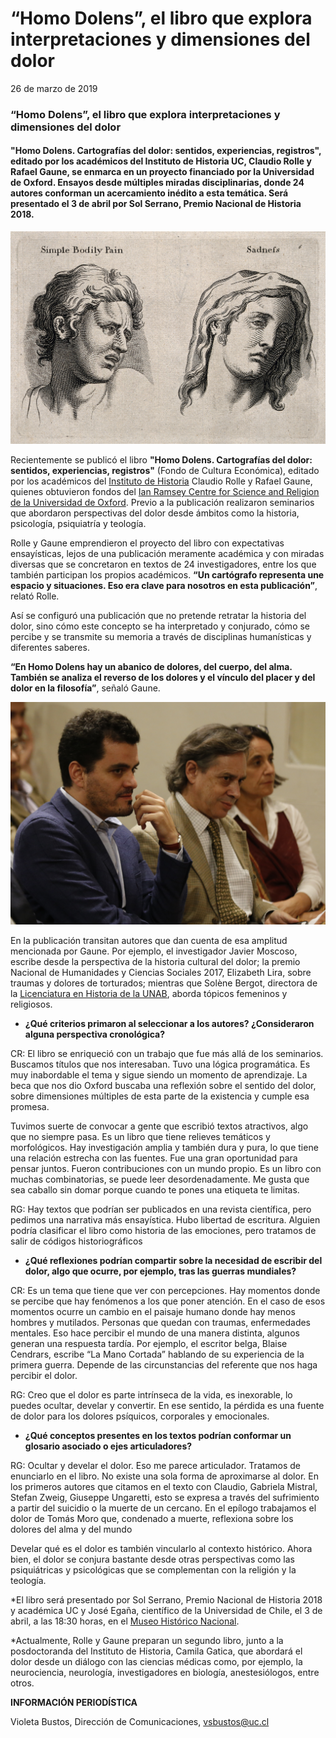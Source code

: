 # “Homo Dolens”, el libro que explora interpretaciones y dimensiones del dolor

26 de marzo de 2019

### “Homo Dolens”, el libro que explora interpretaciones y dimensiones del dolor

#### "Homo Dolens. Cartografías del dolor: sentidos, experiencias, registros", editado por los académicos del Instituto de Historia UC, Claudio Rolle y Rafael Gaune, se enmarca en un proyecto financiado por la Universidad de Oxford. Ensayos desde múltiples miradas disciplinarias, donde 24 autores conforman un acercamiento inédito a esta temática. Será presentado el 3 de abril por Sol Serrano, Premio Nacional de Historia 2018.

![](../../.gitbook/assets/simple_bodily_pain.jpg)

Recientemente se publicó el libro **"Homo Dolens. Cartografías del dolor: sentidos, experiencias, registros"** \(Fondo de Cultura Económica\), editado por los académicos del [Instituto de Historia](http://historia.uc.cl/) Claudio Rolle y Rafael Gaune, quienes obtuvieron fondos del [Ian Ramsey Centre for Science and Religion de la Universidad de Oxford](https://www.ianramseycentre.info/). Previo a la publicación realizaron seminarios que abordaron perspectivas del dolor desde ámbitos como la historia, psicología, psiquiatría y teología.

Rolle y Gaune emprendieron el proyecto del libro con expectativas ensayísticas, lejos de una publicación meramente académica y con miradas diversas que se concretaron en textos de 24 investigadores, entre los que también participan los propios académicos. **“Un cartógrafo representa une espacio y situaciones. Eso era clave para nosotros en esta publicación”**, relató Rolle.

Así se configuró una publicación que no pretende retratar la historia del dolor, sino cómo este concepto se ha interpretado y conjurado, cómo se percibe y se transmite su memoria a través de disciplinas humanísticas y diferentes saberes. 

**“En Homo Dolens hay un abanico de dolores, del cuerpo, del alma. También se analiza el reverso de los dolores y el vínculo del placer y del dolor en la filosofía”**, señaló Gaune.

![Claudio Rolle \(UC\), y Rafael Gaune \(UC\) en la presentaci&#xF3;n del libro en el Museo Hist&#xF3;rico Nacional.  ](../../.gitbook/assets/claudio-rolle-rafael-gaune.jpg)

En la publicación transitan autores que dan cuenta de esa amplitud mencionada por Gaune. Por ejemplo, el investigador Javier Moscoso, escribe desde la perspectiva de la historia cultural del dolor; la premio Nacional de Humanidades y Ciencias Sociales 2017, Elizabeth Lira, sobre traumas y dolores de torturados; mientras que Solène Bergot, directora de la [Licenciatura en Historia de la UNAB](https://www.unab.cl/admision/carreras/licenciatura-en-historia/), aborda tópicos femeninos y religiosos.

* **¿Qué criterios primaron al seleccionar a los autores? ¿Consideraron alguna perspectiva cronológica?**

CR: El libro se enriqueció con un trabajo que fue más allá de los seminarios. Buscamos títulos que nos interesaban. Tuvo una lógica programática. Es muy inabordable el tema y sigue siendo un momento de aprendizaje. La beca que nos dio Oxford buscaba una reflexión sobre el sentido del dolor, sobre dimensiones múltiples de esta parte de la existencia y cumple esa promesa. 

Tuvimos suerte de convocar a gente que escribió textos atractivos, algo que no siempre pasa. Es un libro que tiene relieves temáticos y morfológicos. Hay investigación amplia y también dura y pura, lo que tiene una relación estrecha con las fuentes. Fue una gran oportunidad para pensar juntos. Fueron contribuciones con un mundo propio. Es un libro con muchas combinatorias, se puede leer desordenadamente. Me gusta que sea caballo sin domar porque cuando te pones una etiqueta te limitas. 

RG: Hay textos que podrían ser publicados en una revista científica, pero pedimos una narrativa más ensayística. Hubo libertad de escritura. Alguien podría clasificar el libro como historia de las emociones, pero tratamos de salir de códigos historiográficos

* **¿Qué reflexiones podrían compartir sobre la necesidad de escribir del dolor, algo que ocurre, por ejemplo, tras las guerras mundiales?**

CR: Es un tema que tiene que ver con percepciones. Hay momentos donde se percibe que hay fenómenos a los que poner atención. En el caso de esos momentos ocurre un cambio en el paisaje humano donde hay menos hombres y mutilados. Personas que quedan con traumas, enfermedades mentales. Eso hace percibir el mundo de una manera distinta, algunos generan una respuesta tardía. Por ejemplo, el escritor belga, Blaise Cendrars,  escribe “La Mano Cortada” hablando de su experiencia de la primera guerra. Depende de las circunstancias del referente que nos haga percibir el dolor.

RG: Creo que el dolor es parte intrínseca de la vida, es inexorable, lo puedes ocultar, develar y convertir. En ese sentido, la pérdida es una fuente de dolor para los dolores psíquicos, corporales y emocionales. 

* **¿Qué conceptos presentes en los textos podrían conformar un glosario asociado o ejes articuladores?**

RG: Ocultar y develar el dolor. Eso me parece articulador. Tratamos de enunciarlo en el libro. No existe una sola forma de aproximarse al dolor. En los primeros autores que citamos en el texto con Claudio, Gabriela Mistral, Stefan Zweig, Giuseppe Ungaretti, esto se expresa a través del sufrimiento a partir del suicidio o la muerte de un cercano. En el epílogo trabajamos el dolor de Tomás Moro que, condenado a muerte, reflexiona sobre los dolores del alma y del mundo

Develar qué es el dolor es también vincularlo al contexto histórico. Ahora bien, el dolor se conjura bastante desde otras perspectivas como las psiquiátricas y psicológicas que se complementan con la religión y la teología. 

\*El libro será presentado por Sol Serrano, Premio Nacional de Historia 2018 y académica UC y José Egaña, científico de la Universidad de Chile, el 3 de abril, a las 18:30 horas, en el [Museo Histórico Nacional](http://mhn.gob.cl/sitio/).

\*Actualmente, Rolle y Gaune preparan un segundo libro, junto a la posdoctoranda del Instituto de Historia, Camila Gatica, que abordará el dolor desde un diálogo con las ciencias médicas como, por ejemplo, la neurociencia, neurología, investigadores en biología, anestesiólogos, entre otros. 

**INFORMACIÓN PERIODÍSTICA**

Violeta Bustos, Dirección de Comunicaciones, vsbustos@uc.cl

